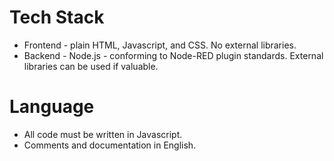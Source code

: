 # Tech Stack

- Frontend - plain HTML, Javascript, and CSS. No external libraries.
- Backend - Node.js - conforming to Node-RED plugin standards. External libraries can be used if valuable.

# Language

- All code must be written in Javascript.
- Comments and documentation in English.
